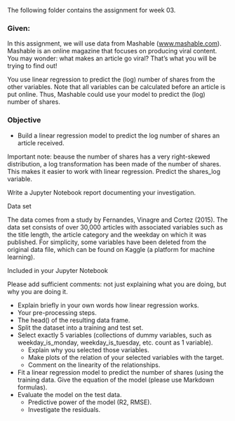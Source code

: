 The following folder contains the assignment for week 03.

<h3>Given:</h3>

In this assignment, we will use data from Mashable (www.mashable.com). Mashable is an online magazine that focuses on producing viral content. 
You may wonder: what makes an article go viral? That’s what you will be trying to find out!

You use linear regression to predict the (log) number of shares from the other variables. 
Note that all variables can be calculated before an article is put online. Thus, Mashable could use your model to predict the (log) number of shares.

<h3>Objective</h3>

  - Build a linear regression model to predict the log number of shares an article received.
  
Important note: beause the number of shares has a very right-skewed distribution, a log transformation has been made of the number of shares. 
This makes it easier to work with linear regression. Predict the shares_log variable.

Write a Jupyter Notebook report documenting your investigation.

Data set

The data comes from a study by Fernandes, Vinagre and Cortez (2015). The data set consists of over 30,000 articles with associated variables such as the title length, the article category and the weekday on which it was published. 
For simplicity, some variables have been deleted from the original data file, which can be found on Kaggle (a platform for machine learning).

Included in your Jupyter Notebook

Please add sufficient comments: not just explaining what you are doing, but why you are doing it.

  - Explain briefly in your own words how linear regression works.
  - Your pre-processing steps.
  - The head() of the resulting data frame.
  - Split the dataset into a training and test set.
  - Select exactly 5 variables (collections of dummy variables, such as weekday_is_monday, weekday_is_tuesday, etc. count as 1 variable).
    - Explain why you selected those variables.
    - Make plots of the relation of your selected variables with the target.
    - Comment on the linearity of the relationships.
  - Fit a linear regression model to predict the number of shares (using the training data. Give the equation of the model (please use Markdown formulas).
  - Evaluate the model on the test data.
    - Predictive power of the model (R2, RMSE).
    - Investigate the residuals.

